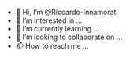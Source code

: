 - 👋 Hi, I’m @Riccardo-Innamorati
- 👀 I’m interested in ...
- 🌱 I’m currently learning ...
- 💞️ I’m looking to collaborate on ...
- 📫 How to reach me ...

<!---
Riccardo-Innamorati/Riccardo-Innamorati is a ✨ special ✨ repository because its `README.md` (this file) appears on your GitHub profile.
You can click the Preview link to take a look at your changes.
--->

